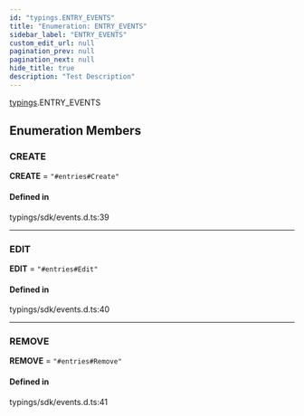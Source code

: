 ```yaml
---
id: "typings.ENTRY_EVENTS"
title: "Enumeration: ENTRY_EVENTS"
sidebar_label: "ENTRY_EVENTS"
custom_edit_url: null
pagination_prev: null
pagination_next: null
hide_title: true
description: "Test Description"
---
```


[typings](../namespaces/typings.md).ENTRY_EVENTS

## Enumeration Members

### CREATE

 **CREATE** = ``"#entries#Create"``

#### Defined in

typings/sdk/events.d.ts:39

___

### EDIT

 **EDIT** = ``"#entries#Edit"``

#### Defined in

typings/sdk/events.d.ts:40

___

### REMOVE

 **REMOVE** = ``"#entries#Remove"``

#### Defined in

typings/sdk/events.d.ts:41
